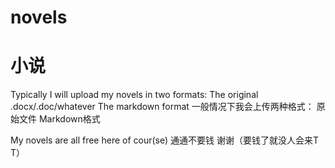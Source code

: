 # novels
# 小说
Typically I will upload my novels in two formats:
The original .docx/.doc/whatever
The markdown format 
一般情况下我会上传两种格式：
原始文件
Markdown格式

My novels are all free here of cour(se)
通通不要钱 谢谢（要钱了就没人会来T T）
